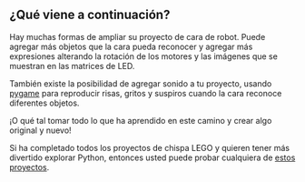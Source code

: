 ## ¿Qué viene a continuación?

Hay muchas formas de ampliar su proyecto de cara de robot. Puede agregar más objetos que la cara pueda reconocer y agregar más expresiones alterando la rotación de los motores y las imágenes que se muestran en las matrices de LED.

También existe la posibilidad de agregar sonido a tu proyecto, usando [pygame](https://www.pygame.org/wiki/GettingStarted) para reproducir risas, gritos y suspiros cuando la cara reconoce diferentes objetos.

¡O qué tal tomar todo lo que ha aprendido en este camino y crear algo original y nuevo!

Si ha completado todos los proyectos de chispa LEGO y quieren tener más divertido explorar Python, entonces usted puede probar cualquiera de [estos proyectos](https://projects.raspberrypi.org/en/projects?software%5B%5D=python).
